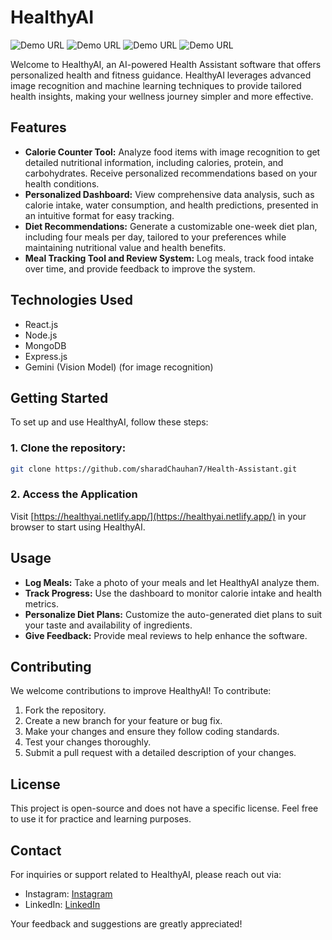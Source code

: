 # HealthyAI

![Demo URL](/client/src/assets/s1.png)
![Demo URL](/client/src/assets/s2.png)
![Demo URL](/client/src/assets/s3.png)
![Demo URL](/client/src/assets/s4.png)

Welcome to HealthyAI, an AI-powered Health Assistant software that offers personalized health and fitness guidance. HealthyAI leverages advanced image recognition and machine learning techniques to provide tailored health insights, making your wellness journey simpler and more effective.

## Features

- **Calorie Counter Tool:** Analyze food items with image recognition to get detailed nutritional information, including calories, protein, and carbohydrates. Receive personalized recommendations based on your health conditions.
- **Personalized Dashboard:** View comprehensive data analysis, such as calorie intake, water consumption, and health predictions, presented in an intuitive format for easy tracking.
- **Diet Recommendations:** Generate a customizable one-week diet plan, including four meals per day, tailored to your preferences while maintaining nutritional value and health benefits.
- **Meal Tracking Tool and Review System:** Log meals, track food intake over time, and provide feedback to improve the system.

## Technologies Used

- React.js
- Node.js
- MongoDB
- Express.js
- Gemini (Vision Model) (for image recognition)

## Getting Started

To set up and use HealthyAI, follow these steps:

### 1. Clone the repository:

   ```bash
   git clone https://github.com/sharadChauhan7/Health-Assistant.git
   ```


### 2. Access the Application

Visit [https://healthyai.netlify.app/](https://healthyai.netlify.app/) in your browser to start using HealthyAI.

## Usage

- **Log Meals:** Take a photo of your meals and let HealthyAI analyze them.
- **Track Progress:** Use the dashboard to monitor calorie intake and health metrics.
- **Personalize Diet Plans:** Customize the auto-generated diet plans to suit your taste and availability of ingredients.
- **Give Feedback:** Provide meal reviews to help enhance the software.

## Contributing

We welcome contributions to improve HealthyAI! To contribute:

1. Fork the repository.
2. Create a new branch for your feature or bug fix.
3. Make your changes and ensure they follow coding standards.
4. Test your changes thoroughly.
5. Submit a pull request with a detailed description of your changes.

## License

This project is open-source and does not have a specific license. Feel free to use it for practice and learning purposes.

## Contact

For inquiries or support related to HealthyAI, please reach out via:

- Instagram: [ Instagram ](https://www.instagram.com/sharad.s.chauhan/reels)
- LinkedIn: [LinkedIn](https://www.linkedin.com/in/sharad-chauhan-24a62126a/)

Your feedback and suggestions are greatly appreciated!